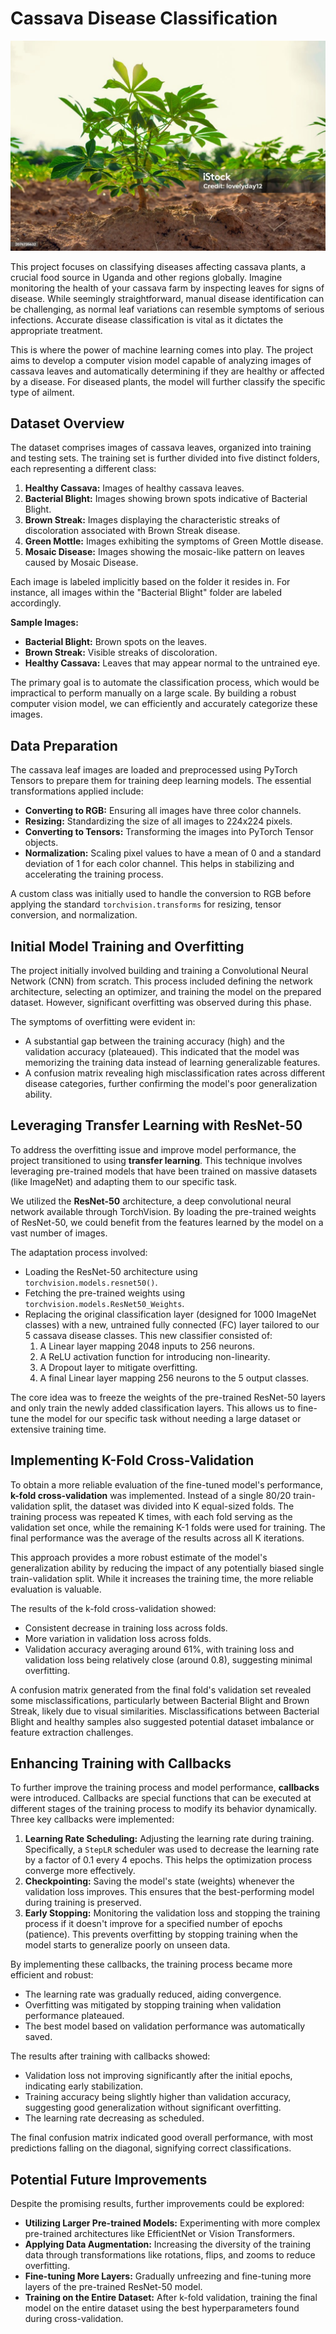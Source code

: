 # Cassava Disease Classification
![](https://github.com/SawsanYusuf/Cassava-Disease-Image-Classification/blob/main/Cassava%20Plant.jpg)

This project focuses on classifying diseases affecting cassava plants, a crucial food source in Uganda and other regions globally. Imagine monitoring the health of your cassava farm by inspecting leaves for signs of disease. While seemingly straightforward, manual disease identification can be challenging, as normal leaf variations can resemble symptoms of serious infections. Accurate disease classification is vital as it dictates the appropriate treatment.

This is where the power of machine learning comes into play. The project aims to develop a computer vision model capable of analyzing images of cassava leaves and automatically determining if they are healthy or affected by a disease. For diseased plants, the model will further classify the specific type of ailment.

## Dataset Overview

The dataset comprises images of cassava leaves, organized into training and testing sets. The training set is further divided into five distinct folders, each representing a different class:

1.  **Healthy Cassava:** Images of healthy cassava leaves.
2.  **Bacterial Blight:** Images showing brown spots indicative of Bacterial Blight.
3.  **Brown Streak:** Images displaying the characteristic streaks of discoloration associated with Brown Streak disease.
4.  **Green Mottle:** Images exhibiting the symptoms of Green Mottle disease.
5.  **Mosaic Disease:** Images showing the mosaic-like pattern on leaves caused by Mosaic Disease.

Each image is labeled implicitly based on the folder it resides in. For instance, all images within the "Bacterial Blight" folder are labeled accordingly.

**Sample Images:**

* **Bacterial Blight:** Brown spots on the leaves.
* **Brown Streak:** Visible streaks of discoloration.
* **Healthy Cassava:** Leaves that may appear normal to the untrained eye.

The primary goal is to automate the classification process, which would be impractical to perform manually on a large scale. By building a robust computer vision model, we can efficiently and accurately categorize these images.

## Data Preparation

The cassava leaf images are loaded and preprocessed using PyTorch Tensors to prepare them for training deep learning models. The essential transformations applied include:

* **Converting to RGB:** Ensuring all images have three color channels.
* **Resizing:** Standardizing the size of all images to 224x224 pixels.
* **Converting to Tensors:** Transforming the images into PyTorch Tensor objects.
* **Normalization:** Scaling pixel values to have a mean of 0 and a standard deviation of 1 for each color channel. This helps in stabilizing and accelerating the training process.

A custom class was initially used to handle the conversion to RGB before applying the standard `torchvision.transforms` for resizing, tensor conversion, and normalization.

## Initial Model Training and Overfitting

The project initially involved building and training a Convolutional Neural Network (CNN) from scratch. This process included defining the network architecture, selecting an optimizer, and training the model on the prepared dataset. However, significant overfitting was observed during this phase.

The symptoms of overfitting were evident in:

* A substantial gap between the training accuracy (high) and the validation accuracy (plateaued). This indicated that the model was memorizing the training data instead of learning generalizable features.
* A confusion matrix revealing high misclassification rates across different disease categories, further confirming the model's poor generalization ability.

## Leveraging Transfer Learning with ResNet-50

To address the overfitting issue and improve model performance, the project transitioned to using **transfer learning**. This technique involves leveraging pre-trained models that have been trained on massive datasets (like ImageNet) and adapting them to our specific task.

We utilized the **ResNet-50** architecture, a deep convolutional neural network available through TorchVision. By loading the pre-trained weights of ResNet-50, we could benefit from the features learned by the model on a vast number of images.

The adaptation process involved:

* Loading the ResNet-50 architecture using `torchvision.models.resnet50()`.
* Fetching the pre-trained weights using `torchvision.models.ResNet50_Weights`.
* Replacing the original classification layer (designed for 1000 ImageNet classes) with a new, untrained fully connected (FC) layer tailored to our 5 cassava disease classes. This new classifier consisted of:
    1.  A Linear layer mapping 2048 inputs to 256 neurons.
    2.  A ReLU activation function for introducing non-linearity.
    3.  A Dropout layer to mitigate overfitting.
    4.  A final Linear layer mapping 256 neurons to the 5 output classes.

The core idea was to freeze the weights of the pre-trained ResNet-50 layers and only train the newly added classification layers. This allows us to fine-tune the model for our specific task without needing a large dataset or extensive training time.

## Implementing K-Fold Cross-Validation

To obtain a more reliable evaluation of the fine-tuned model's performance, **k-fold cross-validation** was implemented. Instead of a single 80/20 train-validation split, the dataset was divided into K equal-sized folds. The training process was repeated K times, with each fold serving as the validation set once, while the remaining K-1 folds were used for training. The final performance was the average of the results across all K iterations.

This approach provides a more robust estimate of the model's generalization ability by reducing the impact of any potentially biased single train-validation split. While it increases the training time, the more reliable evaluation is valuable.

The results of the k-fold cross-validation showed:

* Consistent decrease in training loss across folds.
* More variation in validation loss across folds.
* Validation accuracy averaging around 61%, with training loss and validation loss being relatively close (around 0.8), suggesting minimal overfitting.

A confusion matrix generated from the final fold's validation set revealed some misclassifications, particularly between Bacterial Blight and Brown Streak, likely due to visual similarities. Misclassifications between Bacterial Blight and healthy samples also suggested potential dataset imbalance or feature extraction challenges.

## Enhancing Training with Callbacks

To further improve the training process and model performance, **callbacks** were introduced. Callbacks are special functions that can be executed at different stages of the training process to modify its behavior dynamically. Three key callbacks were implemented:

1.  **Learning Rate Scheduling:** Adjusting the learning rate during training. Specifically, a `StepLR` scheduler was used to decrease the learning rate by a factor of 0.1 every 4 epochs. This helps the optimization process converge more effectively.
2.  **Checkpointing:** Saving the model's state (weights) whenever the validation loss improves. This ensures that the best-performing model during training is preserved.
3.  **Early Stopping:** Monitoring the validation loss and stopping the training process if it doesn't improve for a specified number of epochs (patience). This prevents overfitting by stopping training when the model starts to generalize poorly on unseen data.

By implementing these callbacks, the training process became more efficient and robust:

* The learning rate was gradually reduced, aiding convergence.
* Overfitting was mitigated by stopping training when validation performance plateaued.
* The best model based on validation performance was automatically saved.

The results after training with callbacks showed:

* Validation loss not improving significantly after the initial epochs, indicating early stabilization.
* Training accuracy being slightly higher than validation accuracy, suggesting good generalization without significant overfitting.
* The learning rate decreasing as scheduled.

The final confusion matrix indicated good overall performance, with most predictions falling on the diagonal, signifying correct classifications.

## Potential Future Improvements

Despite the promising results, further improvements could be explored:

* **Utilizing Larger Pre-trained Models:** Experimenting with more complex pre-trained architectures like EfficientNet or Vision Transformers.
* **Applying Data Augmentation:** Increasing the diversity of the training data through transformations like rotations, flips, and zooms to reduce overfitting.
* **Fine-tuning More Layers:** Gradually unfreezing and fine-tuning more layers of the pre-trained ResNet-50 model.
* **Training on the Entire Dataset:** After k-fold validation, training the final model on the entire dataset using the best hyperparameters found during cross-validation.
